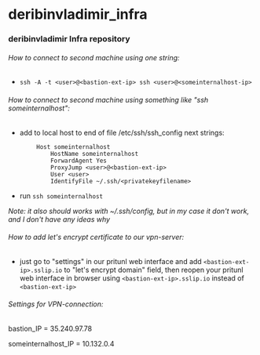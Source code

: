 # deribinvladimir_infra
### deribinvladimir Infra repository
###### How to connect to second machine using one string:
- `ssh -A -t <user>@<bastion-ext-ip> ssh <user>@<someinternalhost-ip>`
###### How to connect to second machine using something like "ssh someinternalhost":
- add to local host to end of file /etc/ssh/ssh_config next strings:
```
        Host someinternalhost
            HostName someinternalhost
            ForwardAgent Yes
            ProxyJump <user>@<bastion-ext-ip>
            User <user>
            IdentifyFile ~/.ssh/<privatekeyfilename>
```
- run `ssh someinternalhost`

*Note: it also should works with ~/.ssh/config, but in my case it don't work, and I don't have any ideas why*

###### How to add let's encrypt certificate to our vpn-server:
- just go to "settings" in our pritunl web interface and add `<bastion-ext-ip>.sslip.io` to "let's encrypt domain" field, then reopen your pritunl web interface in browser using `<bastion-ext-ip>.sslip.io` instead of `<bastion-ext-ip>`

###### Settings for VPN-connection:
bastion_IP = 35.240.97.78

someinternalhost_IP = 10.132.0.4
